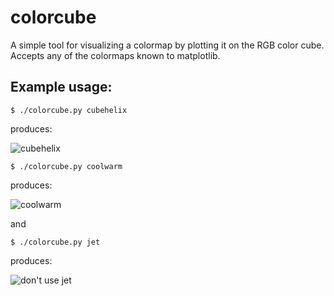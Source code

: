 # colorcube
A simple tool for visualizing a colormap by plotting it on the RGB color cube. 
Accepts any of the colormaps known to matplotlib.

## Example usage:
    $ ./colorcube.py cubehelix

produces:

![cubehelix](https://raw.github.com/cheyneh/colorcube/master/cubehelix.png)

    $ ./colorcube.py coolwarm

produces:

![coolwarm](https://raw.github.com/cheyneh/colorcube/master/coolwarm.png)

and 

    $ ./colorcube.py jet

produces:

![don't use jet](https://raw.github.com/cheyneh/colorcube/master/jet.png)
